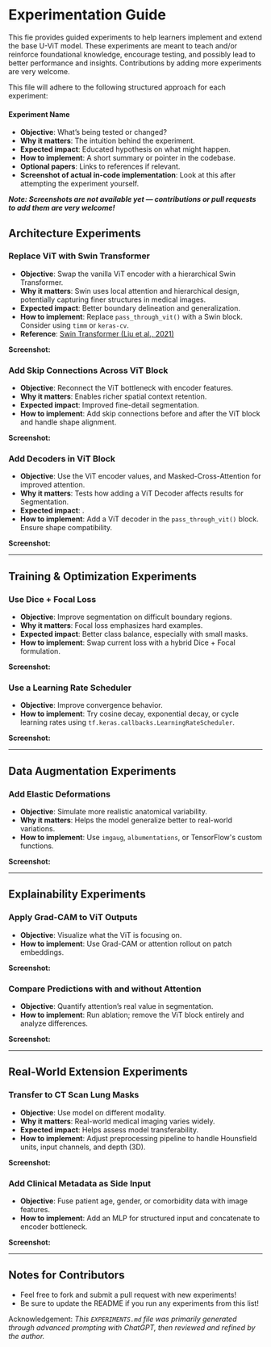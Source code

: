 # Experimentation Guide

This fie provides guided experiments to help learners implement and extend the base U-ViT model. These experiments are meant to teach and/or reinforce foundational knowledge, encourage testing, and possibly lead to better performance and insights. Contributions by adding more experiments are very welcome. 

This file will adhere to the following structured approach for each experiment: 

#### Experiment Name
- **Objective**: What’s being tested or changed?
- **Why it matters**: The intuition behind the experiment. 
- **Expected impact**: Educated hypothesis on what might happen.
- **How to implement**: A short summary or pointer in the codebase.
- **Optional papers**: Links to references if relevant.
- **Screenshot of actual in-code implementation**: Look at this after attempting the experiment yourself.  
   
***Note: Screenshots are not available yet — contributions or pull requests to add them are very welcome!***

## Architecture Experiments

### Replace ViT with Swin Transformer
- **Objective**: Swap the vanilla ViT encoder with a hierarchical Swin Transformer.
- **Why it matters**: Swin uses local attention and hierarchical design, potentially capturing finer structures in medical images.
- **Expected impact**: Better boundary delineation and generalization.
- **How to implement**: Replace `pass_through_vit()` with a Swin block. Consider using `timm` or `keras-cv`.
- **Reference**: [Swin Transformer (Liu et al., 2021)](https://arxiv.org/abs/2103.14030)

**Screenshot:**

### Add Skip Connections Across ViT Block
- **Objective**: Reconnect the ViT bottleneck with encoder features.
- **Why it matters**: Enables richer spatial context retention.
- **Expected impact**: Improved fine-detail segmentation.
- **How to implement**: Add skip connections before and after the ViT block and handle shape alignment.

**Screenshot:**

### Add Decoders in ViT Block
- **Objective**: Use the ViT encoder values, and Masked-Cross-Attention for improved attention. 
- **Why it matters**: Tests how adding a ViT Decoder affects results for Segmentation.
- **Expected impact**: .
- **How to implement**: Add a ViT decoder in the ```pass_through_vit()``` block. Ensure shape compatibility.  

**Screenshot:**

---

## Training & Optimization Experiments

### Use Dice + Focal Loss
- **Objective**: Improve segmentation on difficult boundary regions.
- **Why it matters**: Focal loss emphasizes hard examples.
- **Expected impact**: Better class balance, especially with small masks.
- **How to implement**: Swap current loss with a hybrid Dice + Focal formulation.

**Screenshot:**

### Use a Learning Rate Scheduler
- **Objective**: Improve convergence behavior.
- **How to implement**: Try cosine decay, exponential decay, or cycle learning rates using `tf.keras.callbacks.LearningRateScheduler`.

**Screenshot:**

---

## Data Augmentation Experiments

### Add Elastic Deformations
- **Objective**: Simulate more realistic anatomical variability. 
- **Why it matters**: Helps the model generalize better to real-world variations.
- **How to implement**: Use `imgaug`, `albumentations`, or TensorFlow's custom functions.

**Screenshot:**

---

## Explainability Experiments

### Apply Grad-CAM to ViT Outputs
- **Objective**: Visualize what the ViT is focusing on.
- **How to implement**: Use Grad-CAM or attention rollout on patch embeddings.

**Screenshot:**

### Compare Predictions with and without Attention
- **Objective**: Quantify attention’s real value in segmentation.
- **How to implement**: Run ablation; remove the ViT block entirely and analyze differences.

**Screenshot:**

---

## Real-World Extension Experiments

### Transfer to CT Scan Lung Masks
- **Objective**: Use model on different modality.
- **Why it matters**: Real-world medical imaging varies widely.
- **Expected impact**: Helps assess model transferability.
- **How to implement**: Adjust preprocessing pipeline to handle Hounsfield units, input channels, and depth (3D).

**Screenshot:**

### Add Clinical Metadata as Side Input
- **Objective**: Fuse patient age, gender, or comorbidity data with image features.
- **How to implement**: Add an MLP for structured input and concatenate to encoder bottleneck.

**Screenshot:**

---

## Notes for Contributors

- Feel free to fork and submit a pull request with new experiments!
- Be sure to update the README if you run any experiments from this list!

Acknowledgement:
*This `EXPERIMENTS.md` file was primarily generated through advanced prompting with ChatGPT, then reviewed and refined by the author.*